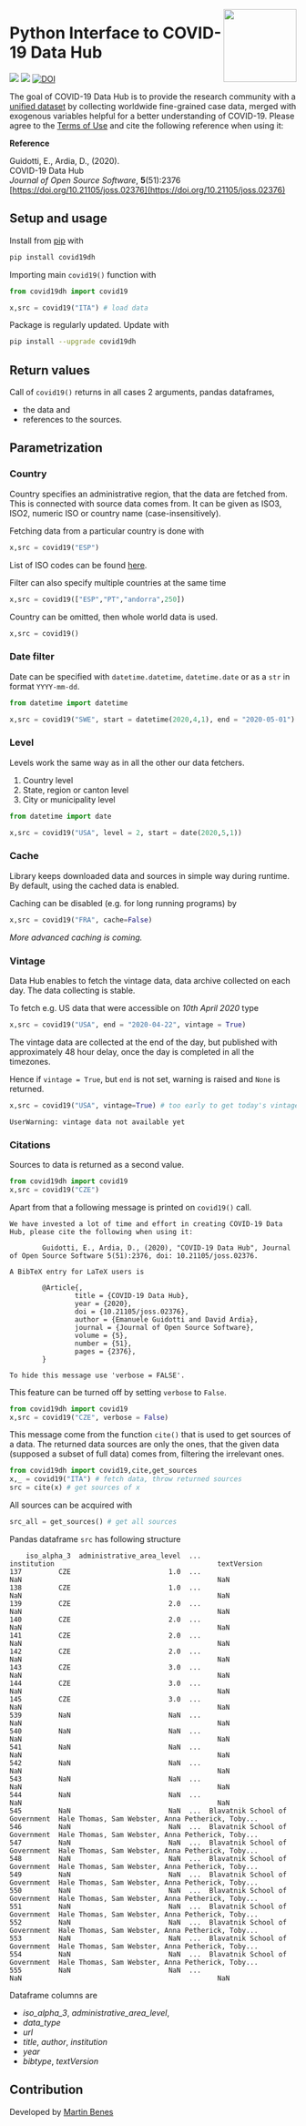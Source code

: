 <a href="https://covid19datahub.io"><img src="https://storage.covid19datahub.io/logo.svg" align="right" height="128"/></a>

# Python Interface to COVID-19 Data Hub

[![](https://img.shields.io/pypi/v/covid19dh.svg?color=brightgreen)](https://pypi.org/pypi/covid19dh/) [![](https://img.shields.io/pypi/dm/covid19dh.svg?color=blue)](https://pypi.org/pypi/covid19dh/) [![DOI](https://joss.theoj.org/papers/10.21105/joss.02376/status.svg)](https://doi.org/10.21105/joss.02376)

The goal of COVID-19 Data Hub is to provide the research community with a [unified dataset](https://covid19datahub.io/articles/data.html) by collecting worldwide fine-grained case data, merged with exogenous variables helpful for a better understanding of COVID-19. Please agree to the [Terms of Use](https://covid19datahub.io/LICENSE.html) and cite the following reference when using it:

**Reference**

Guidotti, E., Ardia, D., (2020).      
COVID-19 Data Hub       
_Journal of Open Source Software_, **5**(51):2376   
[https://doi.org/10.21105/joss.02376](https://doi.org/10.21105/joss.02376)  

## Setup and usage

Install from [pip](https://pypi.org/project/covid19dh/) with

```python
pip install covid19dh
```

Importing main `covid19()` function with 

```python
from covid19dh import covid19

x,src = covid19("ITA") # load data
```

Package is regularly updated. Update with

```bash
pip install --upgrade covid19dh
```

## Return values

Call of `covid19()` returns in all cases 2 arguments, pandas dataframes,
* the data and
* references to the sources.

## Parametrization

### Country

Country specifies an administrative region, that the data are fetched from.
This is connected with source data comes from. It can be given as
ISO3, ISO2, numeric ISO or country name (case-insensitively). 

Fetching data from a particular country is done with

```python
x,src = covid19("ESP")
```

List of ISO codes can be found [here](https://github.com/covid19datahub/COVID19/blob/master/inst/extdata/src.csv).

Filter can also specify multiple countries at the same time

```python
x,src = covid19(["ESP","PT","andorra",250])
```

Country can be omitted, then whole world data is used.

```python
x,src = covid19()
```

### Date filter

Date can be specified with `datetime.datetime`, `datetime.date`
or as a `str` in format `YYYY-mm-dd`.

```python
from datetime import datetime

x,src = covid19("SWE", start = datetime(2020,4,1), end = "2020-05-01")
```

### Level

Levels work the same way as in all the other our data fetchers.

1. Country level
2. State, region or canton level
3. City or municipality level

```python
from datetime import date

x,src = covid19("USA", level = 2, start = date(2020,5,1))
```

### Cache

Library keeps downloaded data and sources in simple way during runtime. By default, using the cached data is enabled.

Caching can be disabled (e.g. for long running programs) by

```python
x,src = covid19("FRA", cache=False)
```

*More advanced caching is coming.*

### Vintage

Data Hub enables to fetch the vintage data, data archive collected on each day. The data collecting is stable.

To fetch e.g. US data that were accessible on *10th April 2020* type

```python
x,src = covid19("USA", end = "2020-04-22", vintage = True)
```

The vintage data are collected at the end of the day, but published with approximately 48 hour delay,
once the day is completed in all the timezones.

Hence if `vintage = True`, but `end` is not set, warning is raised and `None` is returned.

```python
x,src = covid19("USA", vintage=True) # too early to get today's vintage
```

```
UserWarning: vintage data not available yet
```

### Citations

Sources to data is returned as a second value.

```python
from covid19dh import covid19
x,src = covid19("CZE")
```

Apart from that a following message is printed on `covid19()` call.

```
We have invested a lot of time and effort in creating COVID-19 Data Hub, please cite the following when using it:

        Guidotti, E., Ardia, D., (2020), "COVID-19 Data Hub", Journal of Open Source Software 5(51):2376, doi: 10.21105/joss.02376.

A BibTeX entry for LaTeX users is

        @Article{,
                title = {COVID-19 Data Hub},
                year = {2020},
                doi = {10.21105/joss.02376},
                author = {Emanuele Guidotti and David Ardia},
                journal = {Journal of Open Source Software},
                volume = {5},
                number = {51},
                pages = {2376},
        }

To hide this message use 'verbose = FALSE'.
```

This feature can be turned off by setting `verbose` to `False`.

```python
from covid19dh import covid19
x,src = covid19("CZE", verbose = False) 
```

This message come from the function `cite()` that is used to get sources of a data.
The returned data sources are only the ones, that the given data (supposed a subset of full data)
comes from, filtering the irrelevant ones.

```python
from covid19dh import covid19,cite,get_sources
x,_ = covid19("ITA") # fetch data, throw returned sources
src = cite(x) # get sources of x
```

All sources can be acquired with

```python
src_all = get_sources() # get all sources
```

Pandas dataframe `src` has following structure

```
    iso_alpha_3  administrative_area_level  ...                     institution                                        textVersion
137         CZE                        1.0  ...                             NaN                                                NaN
138         CZE                        1.0  ...                             NaN                                                NaN
139         CZE                        2.0  ...                             NaN                                                NaN
140         CZE                        2.0  ...                             NaN                                                NaN
141         CZE                        2.0  ...                             NaN                                                NaN
142         CZE                        2.0  ...                             NaN                                                NaN
143         CZE                        3.0  ...                             NaN                                                NaN
144         CZE                        3.0  ...                             NaN                                                NaN
145         CZE                        3.0  ...                             NaN                                                NaN
539         NaN                        NaN  ...                             NaN                                                NaN
540         NaN                        NaN  ...                             NaN                                                NaN
541         NaN                        NaN  ...                             NaN                                                NaN
542         NaN                        NaN  ...                             NaN                                                NaN
543         NaN                        NaN  ...                             NaN                                                NaN
544         NaN                        NaN  ...                             NaN                                                NaN
545         NaN                        NaN  ...  Blavatnik School of Government  Hale Thomas, Sam Webster, Anna Petherick, Toby...
546         NaN                        NaN  ...  Blavatnik School of Government  Hale Thomas, Sam Webster, Anna Petherick, Toby...
547         NaN                        NaN  ...  Blavatnik School of Government  Hale Thomas, Sam Webster, Anna Petherick, Toby...
548         NaN                        NaN  ...  Blavatnik School of Government  Hale Thomas, Sam Webster, Anna Petherick, Toby...
549         NaN                        NaN  ...  Blavatnik School of Government  Hale Thomas, Sam Webster, Anna Petherick, Toby...
550         NaN                        NaN  ...  Blavatnik School of Government  Hale Thomas, Sam Webster, Anna Petherick, Toby...
551         NaN                        NaN  ...  Blavatnik School of Government  Hale Thomas, Sam Webster, Anna Petherick, Toby...
552         NaN                        NaN  ...  Blavatnik School of Government  Hale Thomas, Sam Webster, Anna Petherick, Toby...
553         NaN                        NaN  ...  Blavatnik School of Government  Hale Thomas, Sam Webster, Anna Petherick, Toby...
554         NaN                        NaN  ...  Blavatnik School of Government  Hale Thomas, Sam Webster, Anna Petherick, Toby...
555         NaN                        NaN  ...                             NaN                                                NaN
```

Dataframe columns are
* *iso_alpha_3*, *administrative_area_level*,
* *data_type*
* *url*
* *title*, *author*, *institution*
* *year*
* *bibtype*, *textVersion*

<!--
List `refs` is equal to

```python
[
    'Czech Statistical Office (2018), https://www.czso.cz/csu/czso/demograficka-rocenka-kraju-2009-az-2018',
    'Johns Hopkins Center for Systems Science and Engineering (2020), https://github.com/CSSEGISandData/COVID-19',
    'Ministery of Health of Czech Republic (2020), https://onemocneni-aktualne.mzcr.cz/',
    'Our World in Data (2020), https://github.com/owid/covid-19-data',
    'Hale Thomas, Sam Webster, Anna Petherick, Toby Phillips, and Beatriz Kira (2020). Oxford COVID-19 Government Response Tracker, Blavatnik School of Government.',
    'World Bank Open Data (2018), https://data.worldbank.org/indicator/SP.POP.TOTL',
    'Guidotti, E., Ardia, D., (2020), "COVID-19 Data Hub", Working paper, doi: 10.13140/RG.2.2.11649.81763.'
]
```
-->

## Contribution

Developed by [Martin Benes](https://github.com/martinbenes1996)

